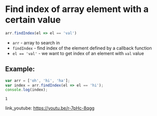 # Find index of array element with a certain value

```javascript
arr.findIndex(el => el == 'val')
```

- `arr` - array to search in
- `findIndex` - find index of the element defined by a callback function
- `el == 'val'` - we want to get index of an element with `val` value

## Example: 
```javascript
var arr = ['oh', 'hi', 'ha'];
var index = arr.findIndex(el => el == 'hi');
console.log(index);

```
```
1

```

link_youtube: https://youtu.be/r-7pHc-8qgg
